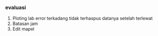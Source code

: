 ### evaluasi

1. Ploting lab error terkadang tidak terhaspus datanya setelah terlewat
2. Batasan jam 
3. Edit mapel 